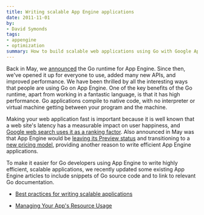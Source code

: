 ```yaml
---
title: Writing scalable App Engine applications
date: 2011-11-01
by:
- David Symonds
tags:
- appengine
- optimization
summary: How to build scalable web applications using Go with Google App Engine.
---
```



Back in May, we [announced](https://blog.golang.org/2011/05/go-and-google-app-engine.html)
the Go runtime for App Engine.
Since then, we've opened it up for everyone to use,
added many new APIs, and improved performance.
We have been thrilled by all the interesting ways that people are using Go on App Engine.
One of the key benefits of the Go runtime,
apart from working in a fantastic language,
is that it has high performance.
Go applications compile to native code, with no interpreter or virtual machine
getting between your program and the machine.

Making your web application fast is important because it is well known that
a web site's latency has a measurable impact on user happiness,
and [Google web search uses it as a ranking factor](https://googlewebmastercentral.blogspot.com/2010/04/using-site-speed-in-web-search-ranking.html).
Also announced in May was that App Engine would be [leaving its Preview status](http://googleappengine.blogspot.com/2011/05/year-ahead-for-google-app-engine.html)
and transitioning to a [new pricing model](https://www.google.com/enterprise/cloud/appengine/pricing.html),
providing another reason to write efficient App Engine applications.

To make it easier for Go developers using App Engine to write highly efficient,
scalable applications, we recently updated some existing App Engine articles
to include snippets of Go source code and to link to relevant Go documentation.

  - [Best practices for writing scalable applications](http://code.google.com/appengine/articles/scaling/overview.html)

  - [Managing Your App's Resource Usage](http://code.google.com/appengine/articles/managing-resources.html)
